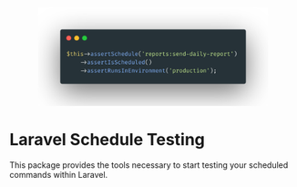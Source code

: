 <p align="center">
    <img src="https://raw.githubusercontent.com/hatchetaustralia/laravel-schedule-testing/master/docs/example.png" alt="Laravel Schedule Testing Example" width="80%">
</p>

# Laravel Schedule Testing
This package provides the tools necessary to start testing your scheduled commands within Laravel.
